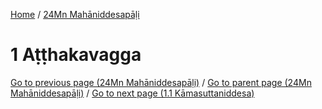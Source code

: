
[Home](/) / [24Mn Mahāniddesapāḷi](../24Mn.md)

# 1 Aṭṭhakavagga


[Go to previous page (24Mn Mahāniddesapāḷi)](0.md) / [Go to parent page (24Mn Mahāniddesapāḷi)](0.md) / [Go to next page (1.1 Kāmasuttaniddesa)](1/1.1.md)


